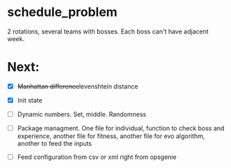 # schedule_problem

2 rotations, several teams with bosses. Each boss can't have adjacent week.

# Next:
- [x] ~~Manhattan difference~~levenshtein distance 
- [x] Init state
- [ ] Dynamic numbers. Set, middle. Randomness
- [ ] Package managment. One file for individual, function to check boss and experience, another file for fitness, another file for evo algorithm, another to feed the inputs
- [ ] Feed configuration from csv or xml right from opsgenie

